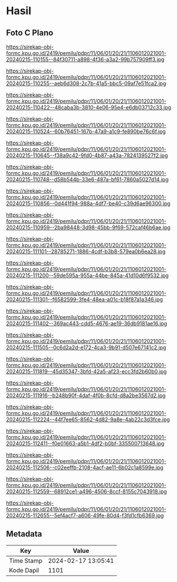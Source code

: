 # Hasil

## Foto C Plano

https://sirekap-obj-formc.kpu.go.id/2419/pemilu/pdpr/11/06/01/20/21/1106012021001-20240215-110155--84f30711-a898-4f36-a3a2-99b757909ff3.jpg

https://sirekap-obj-formc.kpu.go.id/2419/pemilu/pdpr/11/06/01/20/21/1106012021001-20240215-110255--aeb6d308-2c7b-41a5-bbc5-09af7e51fca2.jpg

https://sirekap-obj-formc.kpu.go.id/2419/pemilu/pdpr/11/06/01/20/21/1106012021001-20240215-110422--48caba3b-3810-4e06-95e4-e6db03712c33.jpg

https://sirekap-obj-formc.kpu.go.id/2419/pemilu/pdpr/11/06/01/20/21/1106012021001-20240215-110524--60b76451-167b-47a9-a1c9-fe890be76c6f.jpg

https://sirekap-obj-formc.kpu.go.id/2419/pemilu/pdpr/11/06/01/20/21/1106012021001-20240215-110645--f38a9c42-9fd0-4b87-a43a-7824139527f2.jpg

https://sirekap-obj-formc.kpu.go.id/2419/pemilu/pdpr/11/06/01/20/21/1106012021001-20240215-110748--d58b544b-33e6-487a-bf61-7860a5027d14.jpg

https://sirekap-obj-formc.kpu.go.id/2419/pemilu/pdpr/11/06/01/20/21/1106012021001-20240215-110856--0d441f94-988a-4df7-be40-c39d6ae96300.jpg

https://sirekap-obj-formc.kpu.go.id/2419/pemilu/pdpr/11/06/01/20/21/1106012021001-20240215-110959--2ba98448-3d98-45bb-9f69-572caf46b6ae.jpg

https://sirekap-obj-formc.kpu.go.id/2419/pemilu/pdpr/11/06/01/20/21/1106012021001-20240215-111101--28785271-1886-4cdf-b3b8-579ea0b6ea28.jpg

https://sirekap-obj-formc.kpu.go.id/2419/pemilu/pdpr/11/06/01/20/21/1106012021001-20240215-111200--59de595a-955a-44be-845a-41d10d6f9532.jpg

https://sirekap-obj-formc.kpu.go.id/2419/pemilu/pdpr/11/06/01/20/21/1106012021001-20240215-111301--f6582599-3fe4-48ea-a01c-b18f87a1a346.jpg

https://sirekap-obj-formc.kpu.go.id/2419/pemilu/pdpr/11/06/01/20/21/1106012021001-20240215-111402--369ac443-cdd5-4676-ae19-36db9181ae16.jpg

https://sirekap-obj-formc.kpu.go.id/2419/pemilu/pdpr/11/06/01/20/21/1106012021001-20240215-111505--0c6d2a2d-e172-4ca3-9b91-d507e67141c2.jpg

https://sirekap-obj-formc.kpu.go.id/2419/pemilu/pdpr/11/06/01/20/21/1106012021001-20240215-111819--45d35347-3bfd-42a5-af23-ecc3fd2b60b0.jpg

https://sirekap-obj-formc.kpu.go.id/2419/pemilu/pdpr/11/06/01/20/21/1106012021001-20240215-111916--b248b90f-4daf-4f0b-8cfd-d8a2be3567d2.jpg

https://sirekap-obj-formc.kpu.go.id/2419/pemilu/pdpr/11/06/01/20/21/1106012021001-20240215-112224--44f7ee65-8562-4d82-9a8e-4ab22c3d3fce.jpg

https://sirekap-obj-formc.kpu.go.id/2419/pemilu/pdpr/11/06/01/20/21/1106012021001-20240215-112411--f0e01663-a5b1-4df2-b0bf-335500713648.jpg

https://sirekap-obj-formc.kpu.go.id/2419/pemilu/pdpr/11/06/01/20/21/1106012021001-20240215-112506--c02eeffb-2108-4acf-ae11-6b02c1a8599e.jpg

https://sirekap-obj-formc.kpu.go.id/2419/pemilu/pdpr/11/06/01/20/21/1106012021001-20240215-112559--68912ce1-a496-4506-8ccf-8155c7043918.jpg

https://sirekap-obj-formc.kpu.go.id/2419/pemilu/pdpr/11/06/01/20/21/1106012021001-20240215-112655--5ef4acf7-a606-49fe-80d4-f3fd1cfb6369.jpg


## Metadata

| Key        | Value               |
| ---------- | ------------------- |
| Time Stamp | 2024-02-17 13:05:41 |
| Kode Dapil | 1101                |



